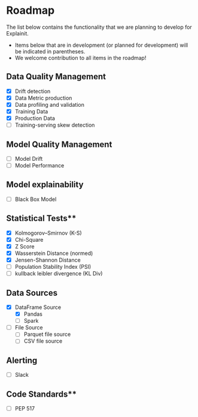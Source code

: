 # Roadmap

The list below contains the functionality that we are planning to develop for Explainit.

- Items below that are in development \(or planned for development\) will be indicated in parentheses.
- We welcome contribution to all items in the roadmap!

## Data Quality Management
  * [x] Drift detection
  * [x] Data Metric production
  * [x] Data profiling and validation
  * [x] Training Data
  * [x] Production Data
  * [ ] Training-serving skew detection
## Model Quality Management
  * [ ] Model Drift
  * [ ] Model Performance
## Model explainability
  * [ ] Black Box Model
## Statistical Tests**
* [x] Kolmogorov–Smirnov (K-S)
* [x] Chi-Square
* [x] Z Score
* [x] Wasserstein Distance (normed)
* [x] Jensen-Shannon Distance
* [ ] Population Stability Index (PSI)
* [ ] kullback leibler divergence (KL Div)
## Data Sources
  * [x] DataFrame Source
    * [x] Pandas
    * [ ] Spark
  * [ ] File Source
    * [ ] Parquet file source
    * [ ] CSV file source
## Alerting
  * [ ] Slack
## Code Standards**
  * [ ] PEP 517
